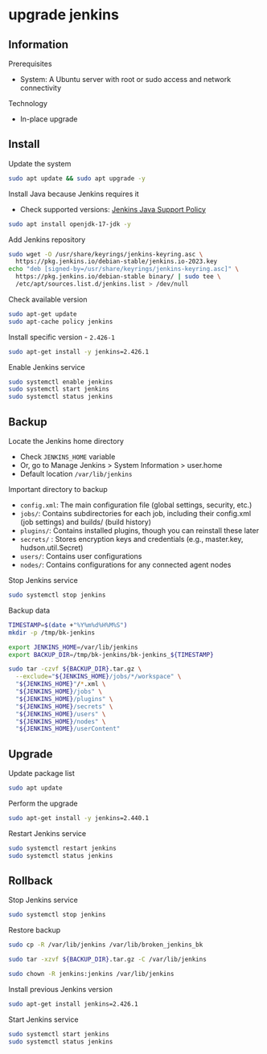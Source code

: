 # upgrade jenkins

## Information

Prerequisites

- System: A Ubuntu server with root or sudo access and network connectivity

Technology

- In-place upgrade

## Install

Update the system

```bash
sudo apt update && sudo apt upgrade -y
```

Install Java because Jenkins requires it

- Check supported versions: [Jenkins Java Support Policy](https://www.jenkins.io/doc/book/platform-information/support-policy-java)

```bash
sudo apt install openjdk-17-jdk -y
```

Add Jenkins repository

```bash
sudo wget -O /usr/share/keyrings/jenkins-keyring.asc \
  https://pkg.jenkins.io/debian-stable/jenkins.io-2023.key
echo "deb [signed-by=/usr/share/keyrings/jenkins-keyring.asc]" \
  https://pkg.jenkins.io/debian-stable binary/ | sudo tee \
  /etc/apt/sources.list.d/jenkins.list > /dev/null
```

Check available version

```bash
sudo apt-get update
sudo apt-cache policy jenkins
```

Install specific version - `2.426-1`

```bash
sudo apt-get install -y jenkins=2.426.1
```

Enable Jenkins service

```bash
sudo systemctl enable jenkins
sudo systemctl start jenkins
sudo systemctl status jenkins
```

## Backup

Locate the Jenkins home directory

- Check `JENKINS_HOME` variable
- Or, go to Manage Jenkins > System Information > user.home
- Default location `/var/lib/jenkins`

Important directory to backup

- `config.xml`: The main configuration file (global settings, security, etc.)
- `jobs/`: Contains subdirectories for each job, including their config.xml (job settings) and builds/ (build history)
- `plugins/`: Contains installed plugins, though you can reinstall these later
- `secrets/` : Stores encryption keys and credentials (e.g., master.key, hudson.util.Secret)
- `users/`: Contains user configurations
- `nodes/`: Contains configurations for any connected agent nodes

Stop Jenkins service

```bash
sudo systemctl stop jenkins
```

Backup data

```bash
TIMESTAMP=$(date +"%Y%m%d%H%M%S")
mkdir -p /tmp/bk-jenkins

export JENKINS_HOME=/var/lib/jenkins
export BACKUP_DIR=/tmp/bk-jenkins/bk-jenkins_${TIMESTAMP}

sudo tar -czvf ${BACKUP_DIR}.tar.gz \
  --exclude="${JENKINS_HOME}/jobs/*/workspace" \
  "${JENKINS_HOME}"/*.xml \
  "${JENKINS_HOME}/jobs" \
  "${JENKINS_HOME}/plugins" \
  "${JENKINS_HOME}/secrets" \
  "${JENKINS_HOME}/users" \
  "${JENKINS_HOME}/nodes" \
  "${JENKINS_HOME}/userContent"
```

## Upgrade

Update package list

```bash
sudo apt update
```

Perform the upgrade

```bash
sudo apt-get install -y jenkins=2.440.1
```

Restart Jenkins service

```bash
sudo systemctl restart jenkins
sudo systemctl status jenkins
```

## Rollback

Stop Jenkins service

```bash
sudo systemctl stop jenkins
```

Restore backup

```bash
sudo cp -R /var/lib/jenkins /var/lib/broken_jenkins_bk

sudo tar -xzvf ${BACKUP_DIR}.tar.gz -C /var/lib/jenkins

sudo chown -R jenkins:jenkins /var/lib/jenkins
```

Install previous Jenkins version

```bash
sudo apt-get install jenkins=2.426.1
```

Start Jenkins service

```bash
sudo systemctl start jenkins
sudo systemctl status jenkins
```
